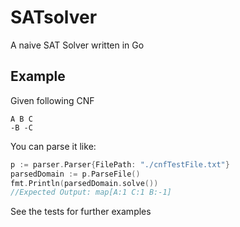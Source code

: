 # SATsolver

A naive SAT Solver written in Go

## Example

Given following CNF
```
A B C
-B -C
```
You can parse it like:

```Go
p := parser.Parser{FilePath: "./cnfTestFile.txt"}
parsedDomain := p.ParseFile()
fmt.Println(parsedDomain.solve())
//Expected Output: map[A:1 C:1 B:-1]
```

See the tests for further examples
